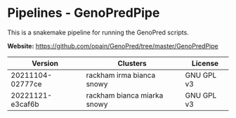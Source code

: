 # Pipelines - GenoPredPipe

This is a snakemake pipeline for running the GenoPred scripts.



**Website:** <https://github.com/opain/GenoPred/tree/master/GenoPredPipe>

| Version | Clusters | License |
| ------- | -------- | ------- |
| 20211104-02777ce | rackham irma bianca snowy | GNU GPL v3 |
| 20221121-e3caf6b | rackham bianca miarka snowy | GNU GPL v3 |
